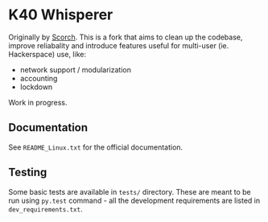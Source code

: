 K40 Whisperer
=============

Originally by [Scorch](http://scorchworks.com). This is a fork that aims to
clean up the codebase, improve reliabality and introduce features useful for
multi-user (ie. Hackerspace) use, like:

 - network support / modularization
 - accounting
 - lockdown

Work in progress.

Documentation
-------------

See `README_Linux.txt` for the official documentation.

Testing
-------

Some basic tests are available in `tests/` directory. These are meant to be run
using `py.test` command - all the development requirements are listed in
`dev_requirements.txt`.
